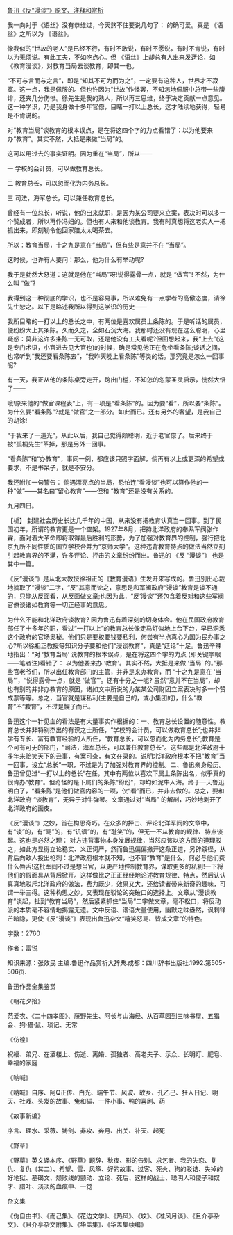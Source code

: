 [鲁迅《反“漫谈”》原文、注释和赏析](https://www.vrrw.net/wx/9576.html)

我一向对于《语丝》没有恭维过，今天熬不住要说几句了： 的确可爱。真是 《语丝》之所以为 《语丝》。

像我似的“世故的老人”是已经不行，有时不敢说，有时不愿说，有时不肯说，有时以为无须说。有此工夫，不如吃点心。但 《语丝》上却总有人出来发迂论，如《教育漫谈》，对教育当局去谈教育，即其一也。

“不可与言而与之言”，即是“知其不可为而为之”，一定要有这种人，世界才不寂寞。这一点，我是佩服的。但也许因为“世故”作怪罢，不知怎地佩服中总带一些腹诽，还夹几分伤惨。徐先生是我的熟人，所以再三思维，终于决定贡献一点意见。这一种学识，乃是我身做十多年官僚，目睹一打以上总长，这才陆续地获得，轻易是不肯说的。

对“教育当局”谈教育的根本误点，是在将这四个字的力点看错了：以为他要来办“教育”。其实不然，大抵是来做“当局”的。

这可以用过去的事实证明。因为重在“当局”，所以——

一 学校的会计员，可以做教育总长。

二 教育总长，可以忽而化为内务总长。

三 司法，海军总长，可以兼任教育总长。

曾经有一位总长，听说，他的出来就职，是因为某公司要来立案，表决时可以多一个赞成者，所以再作冯妇的。但也有人来和他谈教育。我有时真想将这老实人一把抓出来，即刻勒令他回家陪太太喝茶去。

所以：教育当局，十之九是意在“当局”，但有些是意并不在 “当局”。

这时候，也许有人要问：那么，他为什么有举动呢?

我于是勃然大怒道：这就是他在“当局”呀!说得露骨一点，就是 “做官”! 不然，为什么叫 “做”?

我得到这一种彻底的学识，也不是容易事，所以难免有一点学者的高傲态度，请徐先生恕之。以下是略述我所以得到这学识的历史——

我所目睹的一打以上的总长之中，有两位是喜欢属员上条陈的。于是听话的属员，便纷纷大上其条陈。久而久之，全如石沉大海。我那时还没有现在这么聪明，心里疑惑：莫非这许多条陈一无可取，还是他没有工夫看呢?但回想起来，我“上去”(这是专门术语，小官进去见大官也)的时候，确是常见他正在危坐看条陈;谈话之间，也常听到“我还要看条陈去”，“我昨天晚上看条陈”等类的话。那究竟是怎么一回事呢?

有一天，我正从他的条陈桌旁走开，跨出门槛，不知怎的忽蒙圣灵启示，恍然大悟了——

哦!原来他的“做官课程表”上，有一项是“看条陈”的。因为要“看”，所以要“条陈”。为什么要“看条陈”?就是“做官”之一部分。如此而已。还有另外的奢望，是我自己的胡涂!

“于我来了一道光”，从此以后，我自己觉得颇聪明，近于老官僚了。后来终于被“孤桐先生”革掉，那是另外一回事。

“看条陈”和“办教育”，事同一例，都应该只照字面解，倘再有以上或更深的希望或要求，不是书呆子，就是不安分。

我还附加一句警告： 倘遇漂亮点的当局，恐怕连“看漫谈”也可以算作他的一种“做”——其名曰“留心教育”——但和 “教育”还是没有关系的。

九月四日。



【析】 封建社会历史长达几千年的中国，从来没有把教育认真当一回事。到了民国初年，所谓的教育更是一个空架。1927年8月，把持北洋政府的奉系军阀张作霖，面对着大革命即将取得最后胜利的形势，为了加强对教育界的控制，强行把北京九所不同性质的国立学校合并为“京师大学”。这种违背教育特点的做法当然立刻引起教育界的不满，许多评论、抨击的文章纷纷而出。鲁迅的 《反 “漫谈”》 也是其中一篇。

《反“漫谈”》是从北大教授徐祖正的《教育漫语》生发开来写成的。鲁迅别出心裁地摘取了“漫谈”二字，“反”其意而论之，意思是和军阀政府“漫谈”教育是谈不通的，只能从反面看，从反面做文章;也因为此，“反‘漫谈’”还包含着反对和这些军阀官僚谈诸如教育等一切正经事的意思。

为什么不能和北洋政府谈教育? 因为鲁迅有着深刻的切身体会。他在民国政府教育部任了十多年的职，看过“一打以上”的教育总长像走马灯似地上台下台，早已洞悉这个政府的官场奥秘。他们只是要权要钱要私利，何尝有半点真心为国为民办事之心?所以徐祖正教授等知识分子要和他们“漫谈教育”，真是“迂论”十足。鲁迅辛辣地指出：“对 ‘教育当局’ 说教育的根本误点，是在将这四个字的力点 (即关键字眼——笔者注)看错了： 以为他要来办 ‘教育’。其实不然，大抵是来做 ‘当局’ 的。”那些官老爷们，所以出任教育部门的主管，并非是来办教育，而 “十之九是意在 ‘当局’”，“说得露骨一点，就是 ‘做官’”。还有十分之一呢? 虽然“意并不在当局”，却也有别的并非办教育的原因，诸如文中所说的为某某公司财团立案表决时多一个赞成票等等。总之，当官就是谋私利(主要是自己的，或小集团的)，什么“教育”不“教育”，不过是幌子而已。

鲁迅这个一针见血的看法是有大量事实作根据的：一、教育总长设置的随意性。教育总长并非特别杰出的有识之士所任，“学校的会计员，可以做教育总长”;也并非学有专长、富有教育经验的人所任，“教育总长，可以忽而化为内务总长”;教育是个可有可无的部门，“司法，海军总长，可以兼任教育总长”。这些都是北洋政府十多年来贻笑天下的丑事，有案可查，有文在录的。说明北洋政府根本不把“教育”当一回事，设立“总长”一职，不过是为了加强对教育界的控制。二、鲁迅亲身经历。鲁迅曾见过“一打以上的总长”在任，其中有两位以喜欢下属上条陈出名，似乎真的很肯办“教育”。但奇怪的是下属们的条陈“纷纷”，却均如泥牛入海。终于一天鲁迅明白了，“看条陈”是他们做官内容的一项，仅“看”而已，并非去做的。总之，要和北洋政府 “谈教育”，无异于对牛弹琴。文章通过对“当局” 的解剖，巧妙地剥开了北洋政府的画皮。

《反“漫谈”》之妙，首在构思奇巧。在众多的抨击、评论北洋军阀的文章中，有“谈”的，有“骂”的，有“讥讽”的，有“耻笑”的，但无一不从教育的规律、特点谈起。这也是必然之理： 对方违背事物本身发展规律，当然应该以这方面的道理驳之，如此方显得立论稳实、义正词严，然而鲁迅偏偏撇开这条正道，另辟蹊径，从背后向敌人投出枪刺：北洋政府根本就不知，也不管“教育”是什么，何必与他们费什么唇舌!这批军阀不过是想当官，以更严地控制教育界，谋取更多的私利!一下将他们的假面具从背后掀开。这样做比之正正经经地论述教育规律、特点，然后认认真真地驳斥北洋政府的做法，费力既少，效果又大，还给读者带来新奇的趣味，可谓一举三得。这种构思之妙，又表现在驳论的突破口的选择上。文章从“漫谈教育”谈起，扯到“教育当局”，然后紧紧抓住“当局”二字做文章，毫不松口，将反动派的本质毫不容情地揭露无遗。文中反语、谐语大量使用，幽默之味盎然，讽刺锋芒暗隐，更使《反“漫谈”》表现出鲁迅杂文“嘻笑怒骂、皆成文章”的特色。

字数：2760

作者：雷锐

知识来源：张效民 主编.鲁迅作品赏析大辞典.成都：四川辞书出版社.1992.第505-506页.

鲁迅作品全集鉴赏

《朝花夕拾》

范爱农、《二十四孝图》、藤野先生、阿长与山海经、从百草园到三味书屋、五猖会、狗·猫·鼠、琐记、无常

《仿徨》

祝福、弟兄、在酒楼上、伤逝、离婚、孤独者、高老夫子、示众、长明灯、肥皂、幸福的家庭

《呐喊》

《呐喊》自序、阿Q正传、白光、端午节、风波、故乡、孔乙己、狂人日记、明天、社戏、头发的故事、兔和猫、一件小事、鸭的喜剧、药

《故事新编》

序言、理水、采薇、铸剑、非攻、奔月、出关、补天、起死

《野草》

《野草》英文译本序、《野草》题辞、秋夜、影的告别、求乞者、我的失恋、复仇、复仇〔其二〕、希望、雪、风筝、好的故事、过客、死火、狗的驳诘、失掉的好地狱、墓碣文、颓败线的颤动、立论、死后、这样的战士、聪明人和傻子和奴才、腊叶、淡淡的血痕中、一觉

杂文集

《伪自由书》、《而己集》、《花边文学》、《热风》、《坟》、《准风月谈》、《且介亭杂文》、《且介亭杂文附集》、《华盖集》、《华盖集续编》

